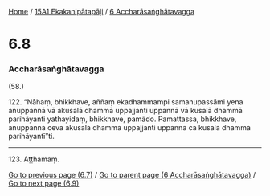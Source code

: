 
[Home](/) / [15A1 Ekakanipātapāḷi](../../15A1.md) / [6 Accharāsaṅghātavagga](../6.md)

# 6.8

### Accharāsaṅghātavagga

(58.)

122\. “Nāhaṃ, bhikkhave, aññaṃ ekadhammampi samanupassāmi yena anuppannā vā akusalā dhammā uppajjanti uppannā vā kusalā dhammā parihāyanti yathayidaṃ, bhikkhave, pamādo. Pamattassa, bhikkhave, anuppannā ceva akusalā dhammā uppajjanti uppannā ca kusalā dhammā parihāyantī”ti.

---

123\. Aṭṭhamaṃ.



[Go to previous page (6.7)](6.7.md) / [Go to parent page (6 Accharāsaṅghātavagga)](../6.md) / [Go to next page (6.9)](6.9.md)


